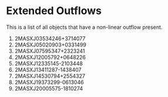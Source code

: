 # Extended Outflows

This is a list of all objects that have a non-linear outflow present.

1. 2MASXJ03534246+3714077
2. 2MASXJ05020903+0331499
3. 2MASXJ07595347+2323241
4. 2MASXJ12005792+0648226
5. 2MASXJ12335145-2103448
6. 2MASXJ13411287-1438407
7. 2MASXJ14530794+2554327
8. 2MASXJ19373299-0613046
9. 2MASXJ20005575-1810274

